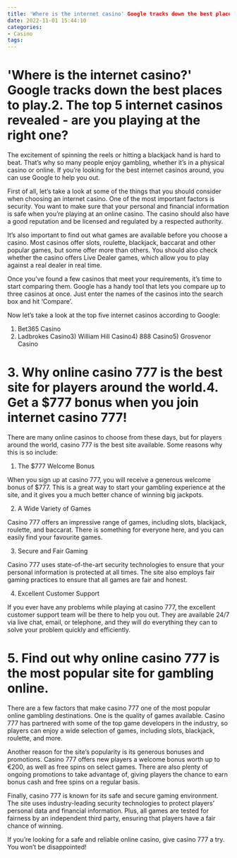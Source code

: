 ```yaml
---
title: 'Where is the internet casino' Google tracks down the best places to play.2. The top 5 internet casinos revealed   are you playing at the right one
date: 2022-11-01 15:44:10
categories:
- Casino
tags:
---
```



#  'Where is the internet casino?' Google tracks down the best places to play.2. The top 5 internet casinos revealed - are you playing at the right one?

The excitement of spinning the reels or hitting a blackjack hand is hard to beat. That’s why so many people enjoy gambling, whether it’s in a physical casino or online. If you’re looking for the best internet casinos around, you can use Google to help you out.

First of all, let’s take a look at some of the things that you should consider when choosing an internet casino. One of the most important factors is security. You want to make sure that your personal and financial information is safe when you’re playing at an online casino. The casino should also have a good reputation and be licensed and regulated by a respected authority.

It’s also important to find out what games are available before you choose a casino. Most casinos offer slots, roulette, blackjack, baccarat and other popular games, but some offer more than others. You should also check whether the casino offers Live Dealer games, which allow you to play against a real dealer in real time.

Once you’ve found a few casinos that meet your requirements, it’s time to start comparing them. Google has a handy tool that lets you compare up to three casinos at once. Just enter the names of the casinos into the search box and hit ‘Compare’.

Now let’s take a look at the top five internet casinos according to Google:

1) Bet365 Casino
2) Ladbrokes Casino3) William Hill Casino4) 888 Casino5) Grosvenor Casino

# 3. Why online casino 777 is the best site for players around the world.4. Get a $777 bonus when you join internet casino 777!

There are many online casinos to choose from these days, but for players around the world, casino 777 is the best site available. Some reasons why this is so include:

1. The $777 Welcome Bonus

When you sign up at casino 777, you will receive a generous welcome bonus of $777. This is a great way to start your gambling experience at the site, and it gives you a much better chance of winning big jackpots.

2. A Wide Variety of Games

Casino 777 offers an impressive range of games, including slots, blackjack, roulette, and baccarat. There is something for everyone here, and you can easily find your favourite games.

3. Secure and Fair Gaming

 Casino 777 uses state-of-the-art security technologies to ensure that your personal information is protected at all times. The site also employs fair gaming practices to ensure that all games are fair and honest.

4. Excellent Customer Support

If you ever have any problems while playing at casino 777, the excellent customer support team will be there to help you out. They are available 24/7 via live chat, email, or telephone, and they will do everything they can to solve your problem quickly and efficiently.

# 5. Find out why online casino 777 is the most popular site for gambling online.

There are a few factors that make casino 777 one of the most popular online gambling destinations. One is the quality of games available. Casino 777 has partnered with some of the top game developers in the industry, so players can enjoy a wide selection of games, including slots, blackjack, roulette, and more.

Another reason for the site’s popularity is its generous bonuses and promotions. Casino 777 offers new players a welcome bonus worth up to €200, as well as free spins on select games. There are also plenty of ongoing promotions to take advantage of, giving players the chance to earn bonus cash and free spins on a regular basis.

Finally, casino 777 is known for its safe and secure gaming environment. The site uses industry-leading security technologies to protect players’ personal data and financial information. Plus, all games are tested for fairness by an independent third party, ensuring that players have a fair chance of winning.

If you’re looking for a safe and reliable online casino, give casino 777 a try. You won’t be disappointed!